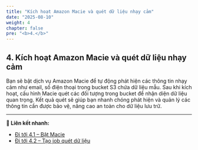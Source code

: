 ```yaml
---
title: "Kích hoạt Amazon Macie và quét dữ liệu nhạy cảm"
date: "2025-08-10"
weight: 4
chapter: false
pre: "<b>4.</b>"
---
```


## **4. Kích hoạt Amazon Macie và quét dữ liệu nhạy cảm**

Bạn sẽ bật dịch vụ Amazon Macie để tự động phát hiện các thông tin nhạy cảm như email, số điện thoại trong bucket S3 chứa dữ liệu mẫu. Sau khi kích hoạt, cấu hình Macie quét các đối tượng trong bucket để nhận diện dữ liệu quan trọng. Kết quả quét sẽ giúp bạn nhanh chóng phát hiện và quản lý các thông tin cần được bảo vệ, nâng cao an toàn cho dữ liệu lưu trữ.

---

**🔗 Liên kết nhanh:**
- [Đi tới 4.1 – Bật Macie](4.1-bat-macie/_index.md)
- [Đi tới 4.2 – Tạo job quét dữ liệu](4.2-tao-job-quet/_index.md)
